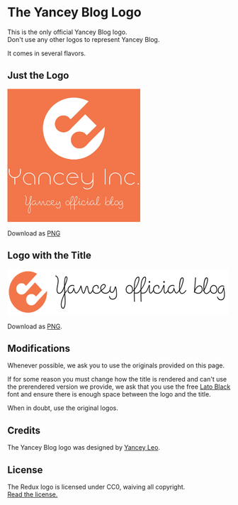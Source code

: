 # The Yancey Blog Logo

This is the only official Yancey Blog logo.  
Don't use any other logos to represent Yancey Blog.

It comes in several flavors.

## Just the Logo

<img src='./logo.jpg' alt='Yancey Blog Logo' width='300'>

Download as [PNG](./logo.jpg)

## Logo with the Title

<img src='./logo-title.png' alt='Yancey Blog Logo with the Title' width='500'>

Download as [PNG](./logo-title.png).

## Modifications

Whenever possible, we ask you to use the originals provided on this page.

If for some reason you must change how the title is rendered and can't use the prerendered version we provide, we ask that you use the free [Lato Black](http://www.latofonts.com/lato-free-fonts/) font and ensure there is enough space between the logo and the title.

When in doubt, use the original logos.

## Credits

The Yancey Blog logo was designed by [Yancey Leo](https://yanceyleo.com/).

## License

The Redux logo is licensed under CC0, waiving all copyright.  
[Read the license.](../LICENSE-logo.md)
